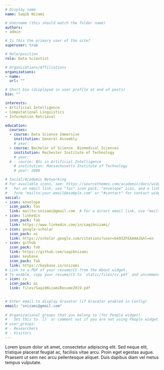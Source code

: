 ```yaml
---
# Display name
name: Saqib Nizami

# Username (this should match the folder name)
authors:
- admin

# Is this the primary user of the site?
superuser: true

# Role/position
role: Data Scientist

# Organizations/Affiliations
organizations:
- name: 
  url: ""

# Short bio (displayed in user profile at end of posts)
bio: ""

interests:
- Artificial Intelligence
- Computational Linguistics
- Information Retrieval

education:
  courses:
  - course: Data Science Immersive
    institution: General Assembly
    # year:
  - course: Bachelor of Science. Biomedical Sciences
    institution: Rochester Institute of Technology
    # year: 
  # - course: BSc in Artificial Intelligence
    # institution: Massachusetts Institute of Technology
    # year: 2008

# Social/Academic Networking
# For available icons, see: https://sourcethemes.com/academic/docs/widgets/#icons
#   For an email link, use "fas" icon pack, "envelope" icon, and a link in the
#   form "mailto:your-email@example.com" or "#contact" for contact widget.
social:
- icon: envelope
  icon_pack: fas
  link: mailto:snizami@gmail.com  # For a direct email link, use "mailto:test@example.org".
- icon: linkedin
  icon_pack: fab
  link: https://www.linkedin.com/in/saqibnizami/
- icon: google-scholar
  icon_pack: ai
  link: https://scholar.google.com/citations?user=bk932FEAAAAJ&hl=en
- icon: github
  icon_pack: fab
  link: https://github.com/saqibnizami
  icon: keybase
  icon_pack: fab
  link: https://keybase.io/snizami
# Link to a PDF of your resume/CV from the About widget.
# To enable, copy your resume/CV to `static/files/cv.pdf` and uncomment the lines below.  
- icon: cv
  icon_pack: ai
  link: files/SaqibNizamiResume2019.pdf
  

# Enter email to display Gravatar (if Gravatar enabled in Config)
email: "snizami@gmail.com"
  
# Organizational groups that you belong to (for People widget)
#   Set this to `[]` or comment out if you are not using People widget.  
# user_groups:
# - Researchers
# - Visitors
---
```


Lorem ipsum dolor sit amet, consectetur adipiscing elit. Sed neque elit, tristique placerat feugiat ac, facilisis vitae arcu. Proin eget egestas augue. Praesent ut sem nec arcu pellentesque aliquet. Duis dapibus diam vel metus tempus vulputate. 
